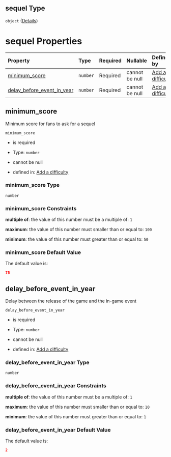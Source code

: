 ## sequel Type

`object` ([Details](add-difficulty-properties-event_game-properties-sequel.md))

# sequel Properties

| Property                                                      | Type     | Required | Nullable       | Defined by                                                                                                                                                                                                               |
| :------------------------------------------------------------ | :------- | :------- | :------------- | :----------------------------------------------------------------------------------------------------------------------------------------------------------------------------------------------------------------------- |
| [minimum\_score](#minimum_score)                              | `number` | Required | cannot be null | [Add a difficulty](add-difficulty-properties-event_game-properties-sequel-properties-minimum_score.md "add-difficulty.json#/properties/event_game/properties/sequel/properties/minimum_score")                           |
| [delay\_before\_event\_in\_year](#delay_before_event_in_year) | `number` | Required | cannot be null | [Add a difficulty](add-difficulty-properties-event_game-properties-sequel-properties-delay_before_event_in_year.md "add-difficulty.json#/properties/event_game/properties/sequel/properties/delay_before_event_in_year") |

## minimum\_score

Minimum score for fans to ask for a sequel

`minimum_score`

*   is required

*   Type: `number`

*   cannot be null

*   defined in: [Add a difficulty](add-difficulty-properties-event_game-properties-sequel-properties-minimum_score.md "add-difficulty.json#/properties/event_game/properties/sequel/properties/minimum_score")

### minimum\_score Type

`number`

### minimum\_score Constraints

**multiple of**: the value of this number must be a multiple of: `1`

**maximum**: the value of this number must smaller than or equal to: `100`

**minimum**: the value of this number must greater than or equal to: `50`

### minimum\_score Default Value

The default value is:

```json
75
```

## delay\_before\_event\_in\_year

Delay between the release of the game and the in-game event

`delay_before_event_in_year`

*   is required

*   Type: `number`

*   cannot be null

*   defined in: [Add a difficulty](add-difficulty-properties-event_game-properties-sequel-properties-delay_before_event_in_year.md "add-difficulty.json#/properties/event_game/properties/sequel/properties/delay_before_event_in_year")

### delay\_before\_event\_in\_year Type

`number`

### delay\_before\_event\_in\_year Constraints

**multiple of**: the value of this number must be a multiple of: `1`

**maximum**: the value of this number must smaller than or equal to: `10`

**minimum**: the value of this number must greater than or equal to: `1`

### delay\_before\_event\_in\_year Default Value

The default value is:

```json
2
```
